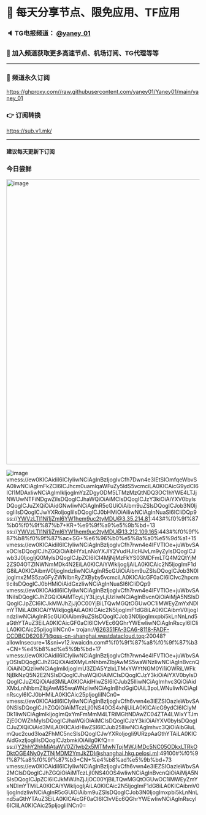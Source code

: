 # 🚀 每天分享节点、限免应用、TF应用
### 🔈 TG电报频道： [@yaney_01](https://t.me/yaney_01) 
### 🔔 加入频道获取更多高速节点、机场订阅、TG代理等等  
***
### 🔗  频道永久订阅
   https://ghproxy.com//raw.githubusercontent.com/yaney01/Yaney01/main/yaney_01
### 👉  订阅转换
   https://sub.v1.mk/
***
#### 建议每天更新下订阅
### 今日尝鲜
<img width="744" alt="image" src="https://user-images.githubusercontent.com/53202722/224588497-dfaadec8-5407-4925-b84c-7f105f2483e4.png">

![image](https://user-images.githubusercontent.com/53202722/224520297-08a5fe23-c0bb-4ea0-b5d6-58a3770367bd.png)
vmess://ew0KICAidiI6ICIyIiwNCiAgInBzIjogIvCfh7Dwn4e3IEtSIOmfqeWbvSA0IiwNCiAgImFkZCI6ICJhcm0uamlqaWFuZy5ldS5vcmciLA0KICAicG9ydCI6ICI1MDAxIiwNCiAgImlkIjogImYzZDgyODM5LTMzMzQtNDQ3OC1hYWE4LTJjNWUwNTFiNDgwZiIsDQogICJhaWQiOiAiMCIsDQogICJzY3kiOiAiYXV0byIsDQogICJuZXQiOiAidGNwIiwNCiAgInR5cGUiOiAibm9uZSIsDQogICJob3N0IjogIiIsDQogICJwYXRoIjogIiIsDQogICJ0bHMiOiAiIiwNCiAgInNuaSI6ICIiDQp9
ss://YWVzLTI1Ni1jZmI6YW1hem9uc2tyMDU@3.35.214.81:443#%f0%9f%87%b0%f0%9f%87%b7+KR+%e9%9f%a9%e5%9b%bd+13
ss://YWVzLTI1Ni1jZmI6YW1hem9uc2tyMDU@13.212.109.165:443#%f0%9f%87%b8%f0%9f%87%ac+SG+%e6%96%b0%e5%8a%a0%e5%9d%a1+15
vmess://ew0KICAidiI6ICIyIiwNCiAgInBzIjogIvCfh7rwn4e4IFVTIOe+juWbvSAxOCIsDQogICJhZGQiOiAibHYxLnNoYXJlY2VudHJlcHJvLm9yZyIsDQogICJwb3J0IjogIjQ0MyIsDQogICJpZCI6ICI4MjNjMzFkYS03MDFmLTQ4M2QtYjM2ZS04OTZlNWNmMDk4N2EiLA0KICAiYWlkIjogIjAiLA0KICAic2N5IjogImF1dG8iLA0KICAibmV0IjogIndzIiwNCiAgInR5cGUiOiAibm9uZSIsDQogICJob3N0IjogImx2MS5zaGFyZWNlbnRyZXByby5vcmciLA0KICAicGF0aCI6ICIvc2hpcmtlciIsDQogICJ0bHMiOiAidGxzIiwNCiAgInNuaSI6ICIiDQp9
vmess://ew0KICAidiI6ICIyIiwNCiAgInBzIjogIvCfh7rwn4e4IFVTIOe+juWbvSA1NiIsDQogICJhZGQiOiAiMTcyLjY3LjcyLjUzIiwNCiAgInBvcnQiOiAiMjA5NSIsDQogICJpZCI6ICJkMWJhZjJjOC00YjBiLTQwMGQtOGUwOC1iMWEyZmYxNDlmYTMiLA0KICAiYWlkIjogIjAiLA0KICAic2N5IjogImF1dG8iLA0KICAibmV0IjogIndzIiwNCiAgInR5cGUiOiAibm9uZSIsDQogICJob3N0IjogImxpbi5kLnNnLnd5aGthYTAuZ3EiLA0KICAicGF0aCI6ICIvVEc6QGhrYWEwIiwNCiAgInRscyI6ICIiLA0KICAic25pIjogIiINCn0=
trojan://626351FA-3CA6-8118-FADF-CCDBCD620871@oss-cn-shanghai.westdatacloud.top:20048?allowInsecure=1&sni=v12.kwaicdn.com#%f0%9f%87%a8%f0%9f%87%b3+CN+%e4%b8%ad%e5%9b%bd+17
vmess://ew0KICAidiI6ICIyIiwNCiAgInBzIjogIvCfh7rwn4e4IFVTIOe+juWbvSAyOSIsDQogICJhZGQiOiAidXMyLnNhbmZlbjAwMS5waWNzIiwNCiAgInBvcnQiOiAiNDQzIiwNCiAgImlkIjogImU3ZDA5YzIxLTMxYWYtNGM0Yi1iOWRiLWFkNjBkNzQ5N2E2NSIsDQogICJhaWQiOiAiMCIsDQogICJzY3kiOiAiYXV0byIsDQogICJuZXQiOiAid3MiLA0KICAidHlwZSI6ICJub25lIiwNCiAgImhvc3QiOiAidXMxLnNhbmZlbjAwMS5waWNzIiwNCiAgInBhdGgiOiAiL3poLWNuIiwNCiAgInRscyI6ICJ0bHMiLA0KICAic25pIjogIiINCn0=
vmess://ew0KICAidiI6ICIyIiwNCiAgInBzIjogIvCfh6vwn4e3IEZSIOazleWbvSA0NSIsDQogICJhZGQiOiAiMTczLjI0NS40OS4xNjUiLA0KICAicG9ydCI6ICIyMDk1IiwNCiAgImlkIjogImQxYmFmMmM4LTRiMGItNDAwZC04ZTA4LWIxYTJmZjE0OWZhMyIsDQogICJhaWQiOiAiMCIsDQogICJzY3kiOiAiYXV0byIsDQogICJuZXQiOiAid3MiLA0KICAidHlwZSI6ICJub25lIiwNCiAgImhvc3QiOiAibGluLmQuc2cud3loa2FhMC5ncSIsDQogICJwYXRoIjogIi9URzpAaGthYTAiLA0KICAidGxzIjogIiIsDQogICJzbmkiOiAiIg0KfQ==
ss://Y2hhY2hhMjAtaWV0Zi1wb2x5MTMwNTpjMWJjMDc5NC05ODkxLTRkODktOGE4Ny0yZTNjMDM2YmJkZDI@shanghai.hkg.pelosi.ml:49100#%f0%9f%87%a8%f0%9f%87%b3+CN+%e4%b8%ad%e5%9b%bd+73
vmess://ew0KICAidiI6ICIyIiwNCiAgInBzIjogIvCfh6vwn4e3IEZSIOazleWbvSA2MCIsDQogICJhZGQiOiAiMTczLjI0NS40OS4wIiwNCiAgInBvcnQiOiAiMjA5NSIsDQogICJpZCI6ICJkMWJhZjJjOC00YjBiLTQwMGQtOGUwOC1iMWEyZmYxNDlmYTMiLA0KICAiYWlkIjogIjAiLA0KICAic2N5IjogImF1dG8iLA0KICAibmV0IjogIndzIiwNCiAgInR5cGUiOiAibm9uZSIsDQogICJob3N0IjogImxpbi5kLnNnLnd5aGthYTAuZ3EiLA0KICAicGF0aCI6ICIvVEc6QGhrYWEwIiwNCiAgInRscyI6ICIiLA0KICAic25pIjogIiINCn0=
